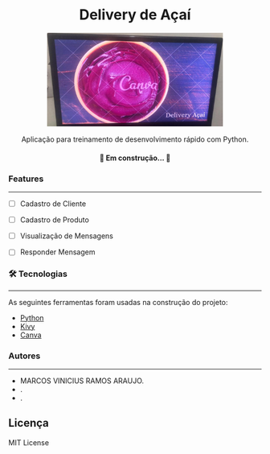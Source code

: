 <h1 align="center">Delivery de Açaí</h1>
<p align="center"><img src="delivery_acai_icone.jpeg" width="350" title="hover text"></p>

<p align="center">Aplicação para treinamento de desenvolvimento rápido com Python.</p>

<h4 align="center"> 🚧  Em construção...  🚧</h4>


### Features
---
- [ ] Cadastro de Cliente
- [ ] Cadastro de Produto
- [ ] Visualização de Mensagens
- [ ] Responder Mensagem


### 🛠 Tecnologias
---
As seguintes ferramentas foram usadas na construção do projeto:

- [Python](https://www.python.org/)
- [Kivy](https://kivy.org/#home)
- [Canva](https://www.canva.com/pt_br/)



### Autores
---
- MARCOS VINICIUS RAMOS ARAUJO.
- .
- .


Licença
---
MIT License
